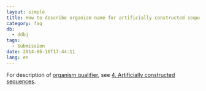 ```yaml
---
layout: simple
title: How to describe organism name for artificially constructed sequence?
category: faq
db:
  - ddbj
tags: 
  - Submission
date: 2014-06-16T17:44:11
lang: en
---
```




<p>For description of <a href="/ddbj/organism-e.html">organism qualifier</a>, see <a href="/ddbj/organism-e.html#syn">4. Artificially constructed sequences</a>. </p>
